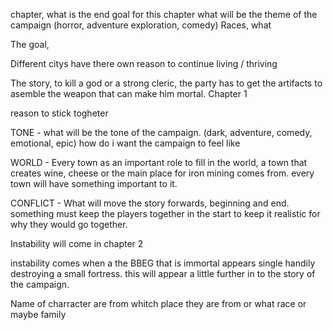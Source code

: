 chapter, what is the end goal for this chapter
what will be the theme of the campaign (horror, adventure exploration, comedy)
Races, what 

The goal, 

Different citys have there own reason to continue living / thriving


The story, to kill a god or a strong cleric, the party has to get the artifacts to asemble the weapon that can make him mortal. Chapter 1

reason to stick togheter


TONE - what will be the tone of the campaign. (dark, adventure, comedy, emotional, epic) how do i want the campaign to feel like

WORLD - Every town as an important role to fill in the world, a town that creates wine, cheese or the main place for iron mining comes from. every town will have something important to it. 

CONFLICT - What will move the story forwards, beginning and end. something must keep the players together in the start to keep it realistic for why they would go together.

Instability will come in chapter 2

instability comes when a the BBEG that is immortal appears single handily destroying a small fortress. this will appear a little further in to the story of the campaign. 

Name of charracter are from whitch place they are from or what race or maybe family 
